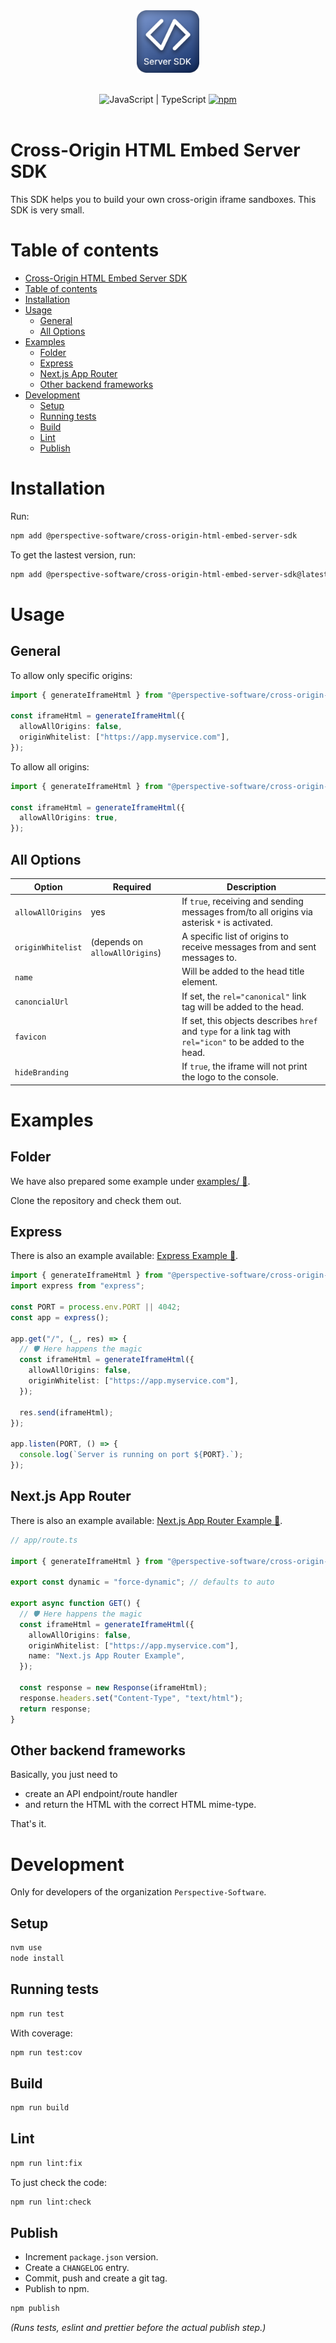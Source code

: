 <p align="center">
    <br>
    <br>
    <img src="assets/server-sdk-logo.png" width="100" height="100">
    <br>
    <br>
</p>

<p align="center">
  <img alt="JavaScript | TypeScript" src="https://img.shields.io/badge/JavaScript-TypeScript-blue">
  <a href="https://www.npmjs.com/package/@perspective-software/cross-origin-html-embed-server-sdk">
    <img alt="npm" src="https://img.shields.io/npm/v/@perspective-software/cross-origin-html-embed-server-sdk?color=%23e62770&label=NPM">
  </a>
  <br>
  <br>
</p>

# Cross-Origin HTML Embed Server SDK

This SDK helps you to build your own cross-origin iframe sandboxes. This SDK is very small.

# Table of contents

<!-- TOC -->
* [Cross-Origin HTML Embed Server SDK](#cross-origin-html-embed-server-sdk)
* [Table of contents](#table-of-contents)
* [Installation](#installation)
* [Usage](#usage)
  * [General](#general)
  * [All Options](#all-options)
* [Examples](#examples)
  * [Folder](#folder)
  * [Express](#express)
  * [Next.js App Router](#nextjs-app-router)
  * [Other backend frameworks](#other-backend-frameworks)
* [Development](#development)
  * [Setup](#setup)
  * [Running tests](#running-tests)
  * [Build](#build)
  * [Lint](#lint)
  * [Publish](#publish)
<!-- TOC -->

# Installation

Run:

```bash
npm add @perspective-software/cross-origin-html-embed-server-sdk
```

To get the lastest version, run:

```bash
npm add @perspective-software/cross-origin-html-embed-server-sdk@latest
```

# Usage

## General

To allow only specific origins:

```typescript
import { generateIframeHtml } from "@perspective-software/cross-origin-html-embed-server-sdk";

const iframeHtml = generateIframeHtml({
  allowAllOrigins: false,
  originWhitelist: ["https://app.myservice.com"],
});
```

To allow all origins:

```typescript
import { generateIframeHtml } from "@perspective-software/cross-origin-html-embed-server-sdk";

const iframeHtml = generateIframeHtml({
  allowAllOrigins: true,
});
```

## All Options

| Option            | Required                       | Description                                                                                                |
| ----------------- | ------------------------------ | ---------------------------------------------------------------------------------------------------------- |
| `allowAllOrigins` | yes                            | If `true`, receiving and sending messages from/to all origins via asterisk `*` is activated.               |
| `originWhitelist` | (depends on `allowAllOrigins`) | A specific list of origins to receive messages from and sent messages to.                                  |
| `name`            |                                | Will be added to the head title element.                                                                   |
| `canoncialUrl`    |                                | If set, the `rel="canonical"` link tag will be added to the head.                                          |
| `favicon`         |                                | If set, this objects describes `href` and `type` for a link tag with `rel="icon"` to be added to the head. |
| `hideBranding`    |                                | If `true`, the iframe will not print the logo to the console.                                              |

# Examples

## Folder

We have also prepared some example under [examples/ 🔗](examples/).

Clone the repository and check them out.

## Express

There is also an example available: [Express Example 🔗](examples/express).

```typescript
import { generateIframeHtml } from "@perspective-software/cross-origin-html-embed-server-sdk";
import express from "express";

const PORT = process.env.PORT || 4042;
const app = express();

app.get("/", (_, res) => {
  // 🛡️ Here happens the magic
  const iframeHtml = generateIframeHtml({
    allowAllOrigins: false,
    originWhitelist: ["https://app.myservice.com"],
  });

  res.send(iframeHtml);
});

app.listen(PORT, () => {
  console.log(`Server is running on port ${PORT}.`);
});
```

## Next.js App Router

There is also an example available: [Next.js App Router Example 🔗](examples/nextjs-app-router).

```typescript
// app/route.ts

import { generateIframeHtml } from "@perspective-software/cross-origin-html-embed-server-sdk";

export const dynamic = "force-dynamic"; // defaults to auto

export async function GET() {
  // 🛡️ Here happens the magic
  const iframeHtml = generateIframeHtml({
    allowAllOrigins: false,
    originWhitelist: ["https://app.myservice.com"],
    name: "Next.js App Router Example",
  });

  const response = new Response(iframeHtml);
  response.headers.set("Content-Type", "text/html");
  return response;
}
```

## Other backend frameworks

Basically, you just need to

- create an API endpoint/route handler
- and return the HTML with the correct HTML mime-type.

That's it.

# Development

Only for developers of the organization `Perspective-Software`.

## Setup

```bash
nvm use
node install
```

## Running tests

```bash
npm run test
```

With coverage:

```bash
npm run test:cov
```

## Build

```bash
npm run build
```

## Lint

```bash
npm run lint:fix
```

To just check the code:

```bash
npm run lint:check
```

## Publish

- Increment `package.json` version.
- Create a `CHANGELOG` entry.
- Commit, push and create a git tag.
- Publish to npm.

```bash
npm publish
```

_(Runs tests, eslint and prettier before the actual publish step.)_
